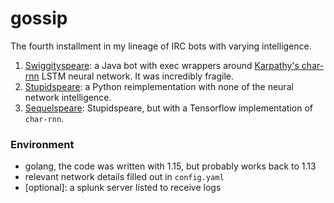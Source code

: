 # gossip

The fourth installment in my lineage of IRC bots with varying intelligence.
1. [Swiggityspeare](https://github.com/raidancampbell/swiggityspeare): a Java bot with exec wrappers around [Karpathy's char-rnn](https://github.com/karpathy/char-rnn) LSTM neural network.  It was incredibly fragile.
1. [Stupidspeare](https://github.com/raidancampbell/stupidspeare): a Python reimplementation with none of the neural network intelligence.
1. [Sequelspeare](https://github.com/raidancampbell/sequelspeare): Stupidspeare, but with a Tensorflow implementation of `char-rnn`.

### Environment

- golang, the code was written with 1.15, but probably works back to 1.13
- relevant network details filled out in `config.yaml`
- [optional]: a splunk server listed to receive logs
